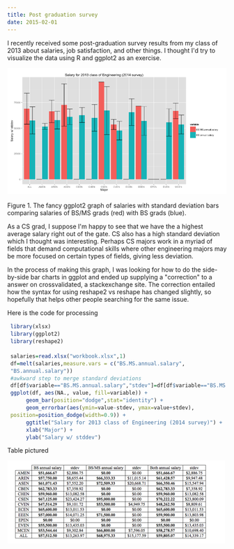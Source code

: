 ```yaml
---
title: Post graduation survey
date: 2015-02-01
---
```


I recently received some post-graduation survey results from my class of
2013 about salaries, job satisfaction, and other things. I thought I'd
try to visualize the data using R and ggplot2 as an exercise.

[](http://i.imgur.com/5rVnQHC.png)

![](/media/109823235838_0.png)

Figure 1. The fancy ggplot2 graph of salaries with standard deviation
bars comparing salaries of BS/MS grads (red) with BS grads (blue).

As a CS grad, I suppose I'm happy to see that we have the a highest
average salary right out of the gate. CS also has a high standard
deviation which I thought was interesting. Perhaps CS majors work in a
myriad of fields that demand computational skills where other
engineering majors may be more focused on certain types of fields,
giving less deviation.

In the process of making this graph, I was looking for how to do the
side-by-side bar charts in ggplot and ended up supplying a "correction"
to a answer on crossvalidated, a stackexchange site. The correction
entailed how the syntax for using reshape2 vs reshape has changed
slightly, so hopefully that helps other people searching for the same
issue.

Here is the code for processing

```R
 library(xlsx)
 library(ggplot2)
 library(reshape2)

 salaries=read.xlsx("workbook.xlsx",1)
 df=melt(salaries,measure.vars = c("BS.MS.annual.salary",
 "BS.annual.salary"))
 #awkward step to merge standard deviations
 df[df$variable=="BS.MS.annual.salary","stdev"]=df[df$variable=="BS.MS.annual.salary","stdev.1"]
 ggplot(df, aes(NA., value, fill=variable)) +
      geom_bar(position="dodge",stat="identity") +
      geom_errorbar(aes(ymin=value-stdev, ymax=value+stdev),
 position=position_dodge(width=0.9)) +
      ggtitle("Salary for 2013 class of Engineering (2014 survey)") +
      xlab("Major") +
      ylab("Salary w/ stddev")
```

Table pictured

![](/media/109823235838_1.png)
